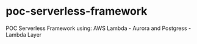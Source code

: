 # poc-serverless-framework
POC Serverless Framework using: AWS Lambda - Aurora and Postgress - Lambda Layer
